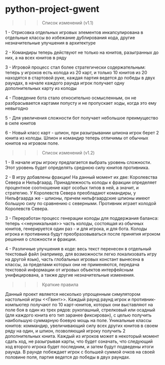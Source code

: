 # python-project-gwent

>>> Список изменений (v1.1)

1 - Отрисовка отдельных игровых элементов инкапсулирована в отдельные классы во избежание дублирования кода, другие незначительные улучшения в архитектуре

2 - Командиры теперь действуют не только на юнитов, разыгранных до них, а на всех юнитов в ряду

3 - Игровой процесс стал более стратегически содержательным: теперь у игроков есть колода из 20 карт, и только 10 юнитов из 20 находятся в стартовой руке, каждая партия ведется до победы в двух раундах, в начале каждого раунда игрок получает одну дополнительных карту из колоды

4 - Поведение бота стало относительно осмысленным, он не разбрасывается картами попусту и не пропускает ходы, когда это ему невыгодно

5 - Для увеличения сложности бот получает небольшое преимущество в силе юнитов

6 - Новый класс карт - шпион, при разыгрывании шпиона игрок берет 2 юнита из колоды. Шпион и командир теперь отличимы от обычных юнитов на игровом поле.

>>> Список изменений (v1.2)

1 - В начале игры игроку предлагается выбрать уровень сложности. Этот уровень будет определять среднюю силу юнитов противника.

2 - В игру добавлены фракции! На данный момент их две: Королевства Севера и Нильфгаард. Принадлежность колоды к фракции определяет процентное соотношение карт особых типов в ней, а значит, и стратегию. У Королевств Севера преобладают командиры, у Нильфгаарда же - шпионы, причем нильфгаардские шпионы имеют большую силу по сравнению с северными. Противник играет колодой Королевств Севера.

3 - Переработан процесс генерации колоды для поддержания баланса: теперь <<неуникальная>> часть колоды, состоящая из обычных юнитов, генерируется один раз - и для игрока, и для бота. Колоды игрока и противника будут преобразовываться после принятия игроком решения о сложности и фракции.

4 - Различные улучшения в коде: весь текст перенесен в отдельный текстовый файл (например, для возможности легко локализовать игру на другой язык), часть глобальных игровых констант вынесена в классы, за пределами которых они не применяются, передача текстовой информации от игровых объектов интерфейсным унифицирована, а также другие незначительные изменения.

>>> Краткие правила

Данный проект является несколько упрощенным симулятором настольной игры <<Гвинт>>. Каждый раунд раунд игрок и противник-компьютер получают по 10 карт-юнитов, которых они выставляют на поле боя в один из трех рядов: рукопашный, стрелковый или осадный (для каждого юнита его тип заранее фиксирован), с целью получить наибольшую суммарную боевую мощь на поле. Уникальные классы юнитов: коммандир, увеличивающий силу всех других юнитов в своем ряду на один, и шпион, позволяющий игроку получить 2 дополнительных юнита. Каждый из игроков может в некоторый момент сдать ход, не разыгрывая карты, что будет означать, что следующий ход второго игрока будет последним, и затем будут подведены итоги раунда. В раунде побеждает игрок с большей суммой очков на своей половине поля, партия ведется до победы в двух раундах.